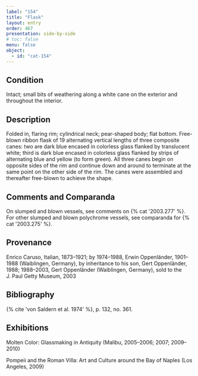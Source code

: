 ```yaml
---
label: "154"
title: "Flask"
layout: entry
order: 467
presentation: side-by-side
# toc: false
menu: false
object:
  - id: "cat-154"
---
```


## Condition

Intact; small bits of weathering along a white cane on the exterior and throughout the interior.

## Description

Folded in, flaring rim; cylindrical neck; pear-shaped body; flat bottom. Free-blown ribbon flask of 19 alternating vertical lengths of three composite canes: two are dark blue encased in colorless glass flanked by translucent white; third is dark blue encased in colorless glass flanked by strips of alternating blue and yellow (to form green). All three canes begin on opposite sides of the rim and continue down and around to terminate at the same point on the other side of the rim. The canes were assembled and thereafter free-blown to achieve the shape.

## Comments and Comparanda

On slumped and blown vessels, see comments on {% cat '2003.277' %}. For other slumped and blown polychrome vessels, see comparanda for {% cat '2003.275' %}.

## Provenance

Enrico Caruso, Italian, 1873–1921; by 1974–1988, Erwin Oppenländer, 1901–1988 (Waiblingen, Germany), by inheritance to his son, Gert Oppenländer, 1988; 1988–2003, Gert Oppenländer (Waiblingen, Germany), sold to the J. Paul Getty Museum, 2003

## Bibliography

{% cite 'von Saldern et al. 1974' %}, p. 132, no. 361.

## Exhibitions

Molten Color: Glassmaking in Antiquity (Malibu, 2005–2006; 2007; 2009–2010)

Pompeii and the Roman Villa: Art and Culture around the Bay of Naples (Los Angeles, 2009)